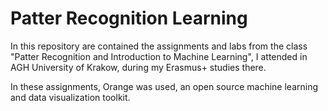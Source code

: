 # Patter Recognition Learning
 
In this repository are contained the assignments and labs from the class "Patter Recognition and Introduction to Machine Learning", I attended in AGH University of Krakow, during my Erasmus+ studies there.
 
In these assignments, Orange was used, an open source machine learning and data visualization toolkit.
